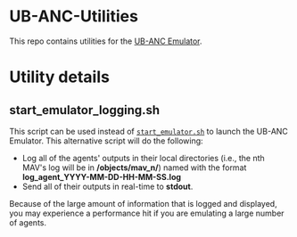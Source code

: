 # UB-ANC-Utilities

This repo contains utilities for the [UB-ANC Emulator](https://github.com/jmodares/UB-ANC-Emulator).

# Utility details

## start_emulator_logging.sh
This script can be used instead of [`start_emulator.sh`](https://github.com/jmodares/UB-ANC-Emulator/blob/master/script/start_emulator.sh) to launch the UB-ANC Emulator. This alternative script will do the following:

* Log all of the agents' outputs in their local directories (i.e., the nth MAV's log will be in **/objects/mav_n/**) named with the format **log_agent_YYYY-MM-DD-HH-MM-SS.log**
* Send all of their outputs in real-time to **stdout**.

Because of the large amount of information that is logged and displayed, you may experience a performance hit if you are emulating a large number of agents.

